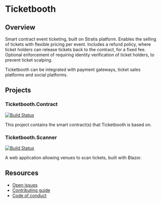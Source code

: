 # Ticketbooth

## Overview

Smart contract event ticketing, built on Stratis platform. Enables the selling of tickets with flexible pricing per event. Includes a refund policy, where ticket holders can release tickets back to the contract, for a fixed fee. Optional enforcement of requiring identity verification of ticket holders, to prevent ticket scalping.

Ticketbooth can be integrated with payment gateways, ticket sales platforms and social platforms.

## Projects

### Ticketbooth.Contract

[![Build Status](https://dev.azure.com/developmomentum/Ticketbooth/_apis/build/status/Contract?branchName=scanner-app)](https://dev.azure.com/developmomentum/Ticketbooth/_build/latest?definitionId=8&branchName=scanner-app)

This project contains the smart contract(s) that Ticketbooth is based on.

### Ticketbooth.Scanner

[![Build Status](https://dev.azure.com/developmomentum/Ticketbooth/_apis/build/status/Scanner%20App?branchName=scanner-app)](https://dev.azure.com/developmomentum/Ticketbooth/_build/latest?definitionId=9&branchName=scanner-app)

A web application allowing venues to scan tickets, built with Blazor.

## Resources

* [Open issues](https://github.com/drmathias/Ticketbooth/issues)
* [Contributing guide](https://github.com/drmathias/Ticketbooth/blob/master/CONTRIBUTING.md)
* [Code of conduct](https://github.com/drmathias/Ticketbooth/blob/master/CODE_OF_CONDUCT.md)
